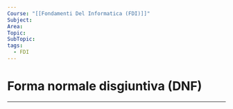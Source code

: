 ```yaml
---
Course: "[[Fondamenti Del Informatica (FDI)]]"
Subject: 
Area: 
Topic: 
SubTopic: 
tags:
  - FDI
---
```


# Forma normale disgiuntiva (DNF)
---
